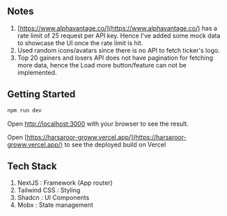 ## Notes

1. [https://www.alphavantage.co/](https://www.alphavantage.co/) has a rate limit of 25 request per API key. Hence I've added some mock data to showcase the UI once the rate limit is hit.
2. Used random icons/avatars since there is no API to fetch ticker's logo.
3. Top 20 gainers and losers API does not have pagination for fetching more data, hence the Load more button/feature can not be implemented.

## Getting Started

```bash
npm run dev
```

Open [http://localhost:3000](http://localhost:3000) with your browser to see the result.

Open [https://harsaroor-groww.vercel.app/](https://harsaroor-groww.vercel.app/) to see the deployed build on Vercel

## Tech Stack

1. NextJS : Framework (App router)
2. Tailwind CSS : Styling
3. Shadcn : UI Components
4. Mobx : State management
